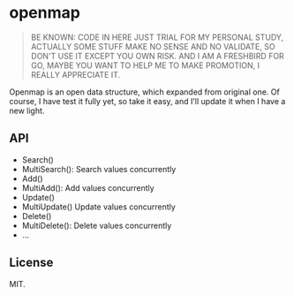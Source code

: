 # openmap

> BE KNOWN: CODE IN HERE JUST TRIAL FOR MY PERSONAL STUDY, ACTUALLY SOME STUFF MAKE NO SENSE AND NO VALIDATE, SO DON'T USE IT EXCEPT YOU OWN RISK. AND I AM A FRESHBIRD FOR GO, MAYBE YOU WANT TO HELP ME TO MAKE PROMOTION, I REALLY APPRECIATE IT.

Openmap is an open data structure, which expanded from original one. Of course, I have test it fully yet, so take it easy, and I'll update it when I have a new light.

## API

- Search()
- MultiSearch(): Search values concurrently
- Add()
- MultiAdd(): Add values concurrently
- Update()
- MultiUpdate() Update values concurrently
- Delete()
- MultiDelete(): Delete values concurrently
- ...

## License

MIT.
